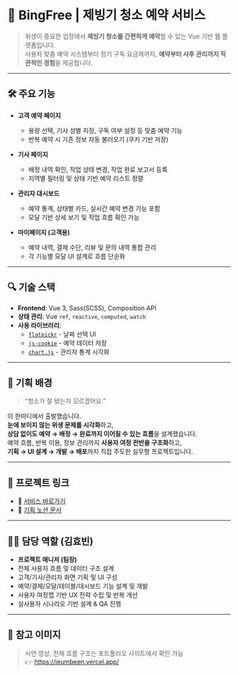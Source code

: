 # 🧊 BingFree | 제빙기 청소 예약 서비스

> 위생이 중요한 업장에서 **제빙기 청소를 간편하게 예약**할 수 있는 Vue 기반 웹 플랫폼입니다.  
> 사용자 맞춤 예약 시스템부터 정기 구독 요금제까지, **예약부터 사후 관리까지 직관적인 경험**을 제공합니다.

---

## 🛠️ 주요 기능

- **고객 예약 페이지**
  - 용량 선택, 기사 성별 지정, 구독 여부 설정 등 맞춤 예약 기능
  - 반복 예약 시 기존 정보 자동 불러오기 (쿠키 기반 저장)

- **기사 페이지**
  - 배정 내역 확인, 작업 상태 변경, 작업 완료 보고서 등록
  - 지역별 필터링 및 상태 기반 예약 리스트 정렬

- **관리자 대시보드**
  - 예약 통계, 상태별 카드, 실시간 예약 변경 기능 포함
  - 모달 기반 상세 보기 및 작업 흐름 확인 가능

- **마이페이지 (고객용)**
  - 예약 내역, 결제 수단, 리뷰 및 문의 내역 통합 관리
  - 각 기능별 모달 UI 설계로 흐름 단순화

---

## 🔍 기술 스택

- **Frontend**: Vue 3, Sass(SCSS), Composition API  
- **상태 관리**: Vue `ref`, `reactive`, `computed`, `watch`  
- **사용 라이브러리**:  
  - [`flatpickr`](https://flatpickr.js.org/) - 날짜 선택 UI  
  - [`js-cookie`](https://github.com/js-cookie/js-cookie) - 예약 데이터 저장  
  - [`chart.js`](https://www.chartjs.org/) - 관리자 통계 시각화  

---

## 🎯 기획 배경

> “청소가 잘 됐는지 모르겠어요.”

이 한마디에서 출발했습니다.  
**눈에 보이지 않는 위생 문제를 시각화**하고,  
**상담 없이도 예약 → 배정 → 완료까지 이어질 수 있는 흐름**을 설계했습니다.  
예약 흐름, 반복 이용, 정보 관리까지 **사용자 여정 전반을 구조화**하고,  
**기획 → UI 설계 → 개발 → 배포**까지 직접 주도한 실무형 프로젝트입니다.

---

## 📎 프로젝트 링크

- 🔗 [서비스 바로가기](https://bingfree-b.vercel.app/)
- 🔗 [기획 노션 문서](https://www.notion.so/1b25da4a6d7580c7b858c796925882e7?pvs=4)

---

## 🙋‍♀️ 담당 역할 (김효빈)

- **프로젝트 매니저 (팀장)**  
- 전체 사용자 흐름 및 데이터 구조 설계  
- 고객/기사/관리자 화면 기획 및 UI 구성  
- 예약/결제/모달/테이블/대시보드 기능 설계 및 개발  
- 사용자 여정맵 기반 UX 전략 수립 및 반복 개선  
- 실사용자 시나리오 기반 설계 & QA 진행

---

## 📌 참고 이미지

> 시연 영상, 전체 흐름 구조는 포트폴리오 사이트에서 확인 가능  
> 👉 https://ieumbeen.vercel.app/

